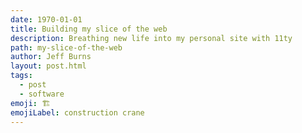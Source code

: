 ```yaml
---
date: 1970-01-01
title: Building my slice of the web
description: Breathing new life into my personal site with 11ty
path: my-slice-of-the-web
author: Jeff Burns
layout: post.html
tags: 
  - post
  - software
emoji: 🏗️
emojiLabel: construction crane
---
```

